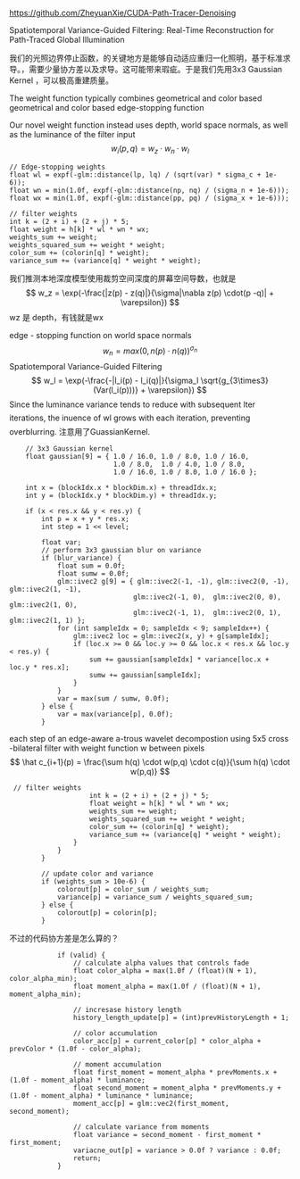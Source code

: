 https://github.com/ZheyuanXie/CUDA-Path-Tracer-Denoising

Spatiotemporal Variance-Guided Filtering: Real-Time Reconstruction for Path-Traced Global Illumination  

我们的光照边界停止函数，的关键地方是能够自动适应重归一化照明，基于标准求导。，需要少量协方差以及求导。这可能带来瑕疵。于是我们先用3x3 Gaussian Kernel ，可以极高重建质量。

The weight function typically combines geometrical and color based geometrical and color based edge-stopping function

Our novel weight function instead uses depth, world space normals, as well as the luminance of the filter input 
$$
w_i(p,q) = w_z \cdot w_n \cdot w_l
$$


```
// Edge-stopping weights
float wl = expf(-glm::distance(lp, lq) / (sqrt(var) * sigma_c + 1e-6));
float wn = min(1.0f, expf(-glm::distance(np, nq) / (sigma_n + 1e-6)));
float wx = min(1.0f, expf(-glm::distance(pp, pq) / (sigma_x + 1e-6)));

// filter weights
int k = (2 + i) + (2 + j) * 5;
float weight = h[k] * wl * wn * wx;
weights_sum += weight;
weights_squared_sum += weight * weight;
color_sum += (colorin[q] * weight);
variance_sum += (variance[q] * weight * weight);
```

我们推测本地深度模型使用裁剪空间深度的屏幕空间导数，也就是
$$
w_z = \exp(-\frac{|z(p) - z(q)|}{\sigma|\nabla z(p)  \cdot(p -q)| + \varepsilon})
$$
wz 是 depth，有钱就是wx

edge - stopping function on world space normals
$$
w_n = max(0,n(p) \cdot n(q))^{\sigma_n}
$$
Spatiotemporal Variance-Guided Filtering  
$$
w_l = \exp(-\frac{-|l_i(p) - l_i(q)|}{\sigma_l \sqrt{g_{3\times3}(Var(l_i(p)))} + \varepsilon})
$$
Since the luminance variance tends to reduce with subsequent lter iterations, the inuence of wl grows with each iteration, preventing overblurring.  注意用了GuassianKernel.

```
    // 3x3 Gaussian kernel
    float gaussian[9] = { 1.0 / 16.0, 1.0 / 8.0, 1.0 / 16.0,
                          1.0 / 8.0,  1.0 / 4.0, 1.0 / 8.0,
                          1.0 / 16.0, 1.0 / 8.0, 1.0 / 16.0 };

    int x = (blockIdx.x * blockDim.x) + threadIdx.x;
    int y = (blockIdx.y * blockDim.y) + threadIdx.y;

    if (x < res.x && y < res.y) {
        int p = x + y * res.x;
        int step = 1 << level;
        
        float var;
        // perform 3x3 gaussian blur on variance
        if (blur_variance) {
            float sum = 0.0f;
            float sumw = 0.0f;
            glm::ivec2 g[9] = { glm::ivec2(-1, -1), glm::ivec2(0, -1), glm::ivec2(1, -1),
                               glm::ivec2(-1, 0),  glm::ivec2(0, 0),  glm::ivec2(1, 0),
                               glm::ivec2(-1, 1),  glm::ivec2(0, 1),  glm::ivec2(1, 1) };
            for (int sampleIdx = 0; sampleIdx < 9; sampleIdx++) {
                glm::ivec2 loc = glm::ivec2(x, y) + g[sampleIdx];
                if (loc.x >= 0 && loc.y >= 0 && loc.x < res.x && loc.y < res.y) {
                    sum += gaussian[sampleIdx] * variance[loc.x + loc.y * res.x];
                    sumw += gaussian[sampleIdx];
                }
            }
            var = max(sum / sumw, 0.0f);
        } else {
            var = max(variance[p], 0.0f);
        }
```

each step of an edge-aware a-trous wavelet decompostion using 5x5 cross -bilateral filter with weight function w between pixels
$$
\hat c_{i+1}(p) = \frac{\sum h(q) \cdot w(p,q) \cdot c(q)}{\sum h(q) \cdot w(p,q)}
$$


```
 // filter weights
                    int k = (2 + i) + (2 + j) * 5;
                    float weight = h[k] * wl * wn * wx;
                    weights_sum += weight;
                    weights_squared_sum += weight * weight;
                    color_sum += (colorin[q] * weight);
                    variance_sum += (variance[q] * weight * weight);
                }
            }
        }

        // update color and variance
        if (weights_sum > 10e-6) {
            colorout[p] = color_sum / weights_sum;
            variance[p] = variance_sum / weights_squared_sum;
        } else {
            colorout[p] = colorin[p];
        }
```

不过的代码协方差是怎么算的？

```
            if (valid) {
                // calculate alpha values that controls fade
                float color_alpha = max(1.0f / (float)(N + 1), color_alpha_min);
                float moment_alpha = max(1.0f / (float)(N + 1), moment_alpha_min);

                // incresase history length
                history_length_update[p] = (int)prevHistoryLength + 1;

                // color accumulation
                color_acc[p] = current_color[p] * color_alpha + prevColor * (1.0f - color_alpha);

                // moment accumulation
                float first_moment = moment_alpha * prevMoments.x + (1.0f - moment_alpha) * luminance;
                float second_moment = moment_alpha * prevMoments.y + (1.0f - moment_alpha) * luminance * luminance;
                moment_acc[p] = glm::vec2(first_moment, second_moment);

                // calculate variance from moments
                float variance = second_moment - first_moment * first_moment;
                variacne_out[p] = variance > 0.0f ? variance : 0.0f;
                return;
            }
```

